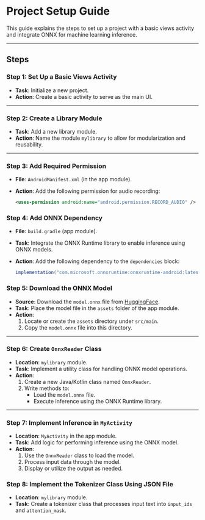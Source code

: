 # Project Setup Guide

This guide explains the steps to set up a project with a basic views activity and integrate ONNX for machine learning inference.

---

## Steps

### Step 1: Set Up a Basic Views Activity
- **Task**: Initialize a new project.
- **Action**: Create a basic activity to serve as the main UI.

---

### Step 2: Create a Library Module
- **Task**: Add a new library module.
- **Action**: Name the module `mylibrary` to allow for modularization and reusability.

---

### Step 3: Add Required Permission
- **File**: `AndroidManifest.xml` (in the app module).
- **Action**: Add the following permission for audio recording:

  ```xml
  <uses-permission android:name="android.permission.RECORD_AUDIO" />


### Step 4: Add ONNX Dependency
- **File**: `build.gradle` (app module).
- **Task**: Integrate the ONNX Runtime library to enable inference using ONNX models.
- **Action**: Add the following dependency to the `dependencies` block:

  ```gradle
  implementation("com.microsoft.onnxruntime:onnxruntime-android:latest.release")

### Step 5: Download the ONNX Model
- **Source**: Download the `model.onnx` file from [HuggingFace](https://huggingface.co/HuggingFaceTB/SmolLM2-135M-Instruct/tree/main/onnx).
- **Task**: Place the model file in the `assets` folder of the app module.
- **Action**:
    1. Locate or create the `assets` directory under `src/main`.
    2. Copy the `model.onnx` file into this directory.

---

### Step 6: Create `OnnxReader` Class
- **Location**: `mylibrary` module.
- **Task**: Implement a utility class for handling ONNX model operations.
- **Action**:
    1. Create a new Java/Kotlin class named `OnnxReader`.
    2. Write methods to:
        - Load the `model.onnx` file.
        - Execute inference using the ONNX Runtime library.

---

### Step 7: Implement Inference in `MyActivity`
- **Location**: `MyActivity` in the app module.
- **Task**: Add logic for performing inference using the ONNX model.
- **Action**:
    1. Use the `OnnxReader` class to load the model.
    2. Process input data through the model.
    3. Display or utilize the output as needed.

### Step 8: Implement the Tokenizer Class Using JSON File
- **Location**: `mylibrary` module.
- **Task**: Create a tokenizer class that processes input text into `input_ids` and `attention_mask`.
